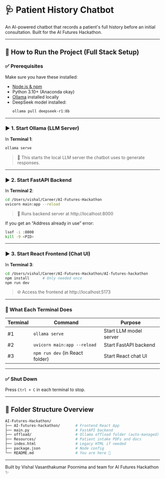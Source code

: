 # 🩺 Patient History Chatbot

An AI-powered chatbot that records a patient's full history before an initial consultation. Built for the AI Futures Hackathon.

---

## 🚀 How to Run the Project (Full Stack Setup)

### ✅ Prerequisites
Make sure you have these installed:
- [Node.js & npm](https://nodejs.org)
- Python 3.10+ (Anaconda okay)
- [Ollama](https://ollama.com) installed locally
- DeepSeek model installed:
  ```bash
  ollama pull deepseek-r1:8b
  ```

---

### ▶️ 1. Start Ollama (LLM Server)

In **Terminal 1**:
```bash
ollama serve
```
> 🧠 This starts the local LLM server the chatbot uses to generate responses.

---

### ▶️ 2. Start FastAPI Backend

In **Terminal 2**:
```bash
cd /Users/vishal/Career/AI-Futures-Hackathon
uvicorn main:app --reload
```
> 📡 Runs backend server at http://localhost:8000

If you get an “Address already in use” error:
```bash
lsof -i :8000
kill -9 <PID>
```

---

### ▶️ 3. Start React Frontend (Chat UI)

In **Terminal 3**:
```bash
cd /Users/vishal/Career/AI-Futures-Hackathon/AI-futures-hackathon
npm install      # Only needed once
npm run dev
```
> 🌐 Access the frontend at http://localhost:5173

---

### 🧠 What Each Terminal Does

| Terminal | Command                        | Purpose                         |
|----------|--------------------------------|---------------------------------|
| #1       | `ollama serve`                 | Start LLM model server          |
| #2       | `uvicorn main:app --reload`    | Start FastAPI backend           |
| #3       | `npm run dev` (in React folder)| Start React chat UI             |

---

### ✅ Shut Down
Press `Ctrl + C` in each terminal to stop.

---

## 📁 Folder Structure Overview

```bash
AI-Futures-Hackathon/
├── AI-futures-hackathon/       # Frontend React App
├── main.py                     # FastAPI backend
├── offload/                    # Ollama offload folder (auto-managed)
├── Resources/                  # Patient intake PDFs and docs
├── index.html                  # Legacy HTML if needed
├── package.json                # Node config
└── README.md                   # You are here 📄
```

---

Built by Vishal Vasanthakumar Poornima and team for AI Futures Hackathon ✨
